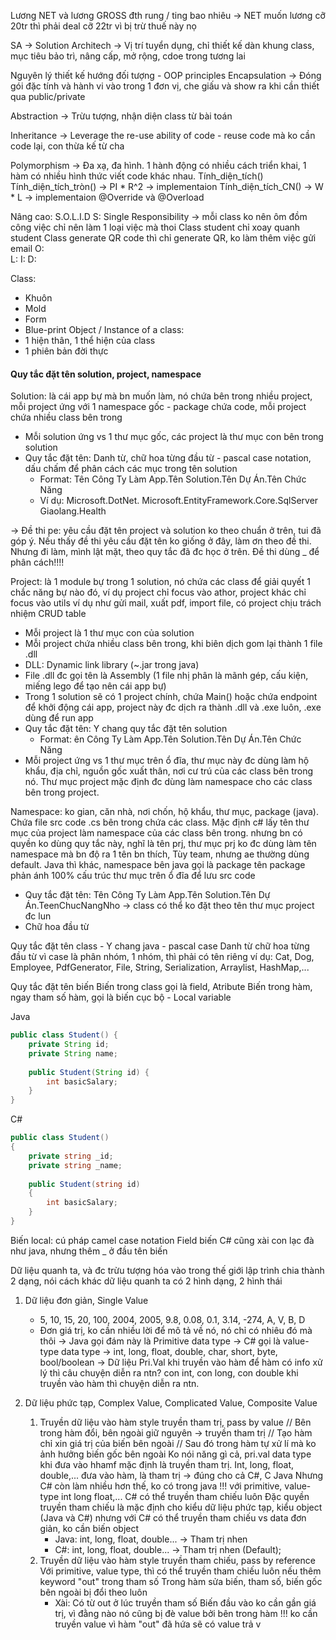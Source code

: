 Lương NET và lương GROSS
đth rung / ting bao nhiêu -> NET
muốn lương cỡ 20tr thì phải deal cỡ 22tr vì bị trừ thuế này nọ

SA -> Solution Architech -> Vị trí tuyển dụng, chỉ thiết kế dàn khung class, mục tiêu bảo trì, nâng cấp, mở rộng, cdoe trong tương lai

Nguyên lý thiết kế hướng đối tượng - OOP principles
Encapsulation
-> Đóng gói đặc tính và hành vi vào trong 1 đơn vị, che giấu và show ra khi cần thiết qua public/private

Abstraction
-> Trừu tượng, nhận diện class từ bài toán

Inheritance
-> Leverage the re-use ability of code - reuse code mà ko cần code lại, con thừa kế từ cha

Polymorphism
-> Đa xạ, đa hình. 1 hành động có nhiều cách triển khai, 1 hàm có nhiều hình thức viết code khác nhau.
Tính_diện_tích()
Tính_diện_tích_tròn() -> PI * R^2 -> implementaion
Tính_diện_tích_CN() -> W * L -> implementaion
@Override và @Overload

Nâng cao: S.O.L.I.D
S: Single Responsibility -> mỗi class ko nên ôm đồm công việc chỉ nên làm 1 loại việc mà thoi
	Class student chỉ xoay quanh student
	Class generate QR code thì chỉ generate QR, ko làm thêm việc gửi email 
O:  
L:
I:
D:

Class: 
+ Khuôn
+ Mold
+ Form
+ Blue-print
Object / Instance of a class:
+ 1 hiện thân, 1 thể hiện của class
+ 1 phiên bản đời thực



#### Quy tắc đặt tên solution, project, namespace

Solution: là cái app bự mà bn muốn làm, nó chứa bên trong nhiều project, mỗi project ứng với 1 namespace gốc - package chứa code, mỗi project chứa nhiều class bên trong
- Mỗi solution ứng vs 1 thư mục gốc, các project là thư mục con bên trong solution
- Quy tắc đặt tên: Danh từ, chữ hoa từng đầu từ - pascal case notation, dấu chấm để phân cách các mục trong tên solution
	- Format: Tên Công Ty Làm App.Tên Solution.Tên Dự Án.Tên Chức Năng
	- Ví dụ: Microsoft.DotNet.
			Microsoft.EntityFramework.Core.SqlServer
			Giaolang.Health

-> Đề thi pe: yêu cầu đặt tên project và solution ko theo chuẩn ở trên, tui đã góp ý. Nếu thấy đề thi yêu cầu đặt tên ko giống ở đây, làm ơn theo đề thi. Nhưng đi làm, mình lật mặt, theo quy tắc đã đc học ở trên. Đề thi dùng _ để phân cách!!!!

Project: là 1 module bự trong 1 solution, nó chứa các class để giải quyết 1 chắc năng bự nào đó, ví dụ project chỉ focus vào athor, project khác chỉ focus vào utils ví dụ như gửi mail, xuất pdf, import file, có project chịu trách nhiệm CRUD table
+ Mỗi project là 1 thư mục con của solution
+ Mỗi project chứa nhiều class bên trong, khi biên dịch gom lại thành 1 file .dll
+ DLL: Dynamic link library (~.jar trong java)
+ File .dll đc gọi tên là Assembly (1 file nhị phân là mãnh gép, cấu kiện, miếng lego để tạo nên cái app bự)
+ Trong 1 solution sẽ có 1 project chính, chứa Main() hoặc chứa endpoint để khởi động cái app, project này đc dịch ra thành .dll và .exe luôn, .exe dùng để run app
+ Quy tắc đặt tên: Y chang quy tắc đặt tên solution
	+ Format: ên Công Ty Làm App.Tên Solution.Tên Dự Án.Tên Chức Năng
+ Mỗi project ứng vs 1 thư mục trên ổ đĩa, thư mục này đc dùng làm hộ khẩu, địa chỉ, nguồn gốc xuất thân, nơi cư trú của các class bên trong nó. Thư mục project mặc định đc dùng làm namespace cho các class bên trong project.

Namespace: ko gian, căn nhà, nơi chốn, hộ khẩu, thư mục, package (java). Chứa file src code .cs bên trong chứa các class. Mặc định c# lấy tên thư mục của project làm namespace của các class bên trong. nhưng bn có quyền ko dùng quy tắc này, nghĩ là tên prj, thư mục prj ko đc dùng làm tên namespace mà bn độ ra 1 tên bn thích, Tùy team, nhưng ae thường dùng default. Java thì khác, namespace bên java gọi là package tên package phản ánh 100% cấu trúc thư mục trên ổ đĩa để lưu src code
+ Quy tắc đặt tên: Tên Công Ty Làm App.Tên Solution.Tên Dự Án.TeenChucNangNho -> class có thể ko đặt theo tên thư mục project đc lun
+ Chữ hoa đầu từ

Quy tắc đặt tên class - Y chang java - pascal case
Danh từ chữ hoa từng đầu từ vì case là phân nhóm, 1 nhóm, thì phải có tên riêng
ví dụ: Cat, Dog, Employee, PdfGenerator, File, String, Serialization, Arraylist, HashMap,...

Quy tắc đặt tên biến
Biến trong class gọi là field, Atribute
Biến trong hàm, ngay tham số hàm, gọi là biến cục bộ - Local variable

Java
```Java
public class Student() {
	private String id;
	private String name;
	
	public Student(String id) {
		int basicSalary;
	} 
}
 ```

C#
```csharp
public class Student() 
{
	private string _id;
	private string _name;
	
	public Student(string id)
	{
		int basicSalary;
	}
}
```

Biến local: cú pháp camel case notation
Field biến C# cũng xài con lạc đà như java, nhưng thêm _ ở đầu tên biến

Dữ liệu quanh ta, và đc trừu tượng hóa vào trong thế giới lập trình chia thành 2 dạng, nói cách khác dữ liệu quanh ta có 2 hình dạng, 2 hình thái

1. Dữ liệu đơn giản, Single Value
	+ 5, 10, 15, 20, 100, 2004, 2005, 9.8, 0.08, 0.1, 3.14, -274, A, V, B, D
	+ Đơn giá trị, ko cần nhiều lời để mô tả về nó, nó chỉ có nhiêu đó mà thôi
	-> Java gọi đám này là Primitive data type
	-> C# gọi là value-type data type
	-> int, long, float, double, char, short, byte, bool/boolean
	-> Dữ liệu Pri.Val khi truyền vào hàm để hàm có info xử lý thì câu chuyện diễn ra ntn? con int, con long, con double khi truyền vào hàm thì chuyện diễn ra ntn. 

2. Dữ liệu phức tạp, Complex Value, Complicated Value, Composite Value
	1. Truyền dữ liệu vào hàm style truyền tham trị, pass by value
		// Bên trong hàm đổi, bên ngoài giữ nguyên -> truyền tham trị
		// Tạo hàm chỉ xin giá trị của biến bên ngoài
		// Sau đó trong hàm tự xử lí mà ko ảnh hưởng biến gốc bên ngoài
		Ko nói năng gì cả, pri.val data type khi đưa vào hhamf mặc định là truyền tham trị. Int, long, float, double,... đưa vào hàm, là tham trị -> đúng cho cả C#, C Java
		Nhưng C# còn làm nhiều hơn thế, ko có trong java !!! với primitive, value-type int long float,... C# có thể truyền tham chiếu luôn
		Đặc quyền truyền tham chiếu là mặc định cho kiểu dữ liệu phức tạp, kiểu object (Java và C#) nhưng với C# có thể truyền tham chiếu vs data đơn giản, ko cần biến object
		+ Java: int, long, float, double... -> Tham trị nhen
		+ C#: int, long, float, double... -> Tham trị nhen (Default); 
	2. Truyền dữ liệu vào hàm style truyền tham chiếu, pass by reference
		Với primitive, value type, thì có thể truyền tham chiếu luôn nếu thêm keyword "out" trong tham số
		Trong hàm sửa biến, tham số, biến gốc bên ngoài bị đổi theo luôn
		+ Xài: Có từ out ở lúc truyền tham số
				Biến đầu vào ko cần gần giá trị, vì đằng nào nó cũng bị đè value bởi bên trong hàm !!!
			 ko cần truyền value vì hàm "out" đã hứa sẽ có value trả v